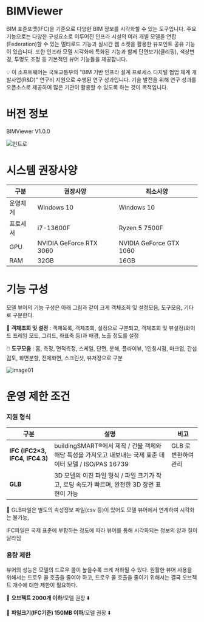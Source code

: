 # BIMViewer

BIM 표준포맷(IFC)을 기준으로 다양한 BIM 정보를 시각화할 수 있는 도구입니다. 주요 기능으로는 다양한 구성요소로 이루어진 인프라 시설의 여러 개별 모델을 연합(Federation)할 수 있는 멀티로드 기능과 실시간 웹 소켓을 활용한 뷰포인트 공유 기능이 있습니다. 또한 인프라 모델 시각화에 특화된 기능과 함께 단면보기(클리핑), 색상변경, 투명도 조정 등 기본적인 뷰어 기능들을 제공합니다.

<aside>
💡 이 소프트웨어는 국토교통부의 "BIM 기반 인프라 설계 프로세스 디지털 협업 체계 개발사업(R&D)" 연구비 지원으로 수행된 연구 성과입니다. 기술 발전을 위해 연구 성과를 오픈소스로 제공하여 많은 기관이 활용할 수 있도록 하는 것이 목적입니다.

</aside>

# 버전 정보

BIMViewer V1.0.0


![인트로](https://github.com/user-attachments/assets/534cba1c-40fa-400b-9b42-91964ead6ea1)




# 시스템 권장사양

| 구분 | 권장사양 | 최소사양 |
| --- | --- | --- |
| 운영체계 | Windows 10 | Windows 10 |
| 프로세서 | i7-13600F | Ryzen 5 7500F |
| GPU | NVIDIA GeForce RTX 3060 | NVIDIA GeForce GTX 1060 |
| RAM | 32GB | 16GB |



# 기능 구성

모델 뷰어의 기능 구성은 아래 그림과 같이 크게 객체조회 및 설정모음, 도구모음, 기타로 구분한다.

🔎 **객체조회 및 설정** : 객체목록, 객체조회, 설정으로 구분되고, 객체조회 및 뷰설정(와이드 프레임 모드, 
                                  그리드, 좌표축 등)과 배경, 노출 정도를 설정

🖱️ **도구모음**             : 홈, 측정, 면적측정, 스케일, 단면, 분해, 플라이뷰, 1인칭시점, 마크업, 간섭검토, 
                                  화면분할, 전체화면, 스크린샷, 뷰저장으로 구분



![image01](https://github.com/user-attachments/assets/33adc8b3-9ff4-4df8-9a27-44481e39772c)





# 운영 제한 조건

### 지원 형식

| 구분 | 설명 | 비고 |
| --- | --- | --- |
| **IFC (IFC2×3, IFC4, IFC4.3)** | buildingSMART®에서 제작 / 건물 객체와 해당 특성을 가져오고 내보내는 국제 표준 데이터 모델 / ISO/PAS 16739 | GLB 로 변환하여 관리 |
| **GLB** | 3D 모델의 이진 파일 형식 / 파일 크기가 작고, 로딩 속도가 빠르며, 완전한 3D 장면 표현이 가능 |  |

<aside>
📢 GLB파일은 별도의 속성정보 파일(csv 등)이 있어도 모델 뷰어에서 연계하여 시각화는 불가능,

IFC파일은 국제 표준에 부합하는 정도에 따라 뷰어를 통해 시각화되는 정보의 양과 질이 달라짐

</aside>

### 용량 제한

뷰어의 성능은 모델의 드로우 콜이 높을수록 크게 저하될 수 있다. 원활한 뷰어 사용을 위해서는 드로우 콜 호출을 줄여야 하고, 드로우 콜 호출을 줄이기 위해서는 결국 오브젝트 개수에 대한 제한이 필요하다.

🔧 **오브젝트 2000개 이하**/모델 권장 ⬇️

💾 **파일크기(IFC기준) 150MB 이하**/모델 권장 ⬇️
